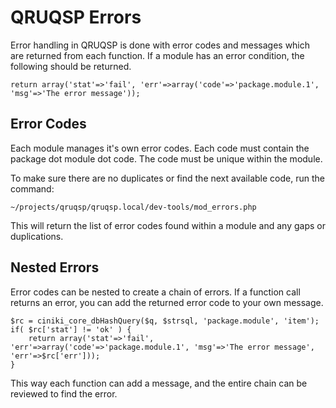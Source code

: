 QRUQSP Errors
=============

Error handling in QRUQSP is done with error codes and messages which are returned from each function. If a module
has an error condition, the following should be returned.

```
return array('stat'=>'fail', 'err'=>array('code'=>'package.module.1', 'msg'=>'The error message'));
```

Error Codes
-----------
Each module manages it's own error codes. Each code must contain the package dot module dot code. The code must be unique
within the module. 

To make sure there are no duplicates or find the next available code, run the command:

```
~/projects/qruqsp/qruqsp.local/dev-tools/mod_errors.php
```

This will return the list of error codes found within a module and any gaps or duplications.

Nested Errors
-------------
Error codes can be nested to create a chain of errors. If a function call returns an error, you can add 
the returned error code to your own message.

```
$rc = ciniki_core_dbHashQuery($q, $strsql, 'package.module', 'item');
if( $rc['stat'] != 'ok' ) {
    return array('stat'=>'fail', 'err'=>array('code'=>'package.module.1', 'msg'=>'The error message', 'err'=>$rc['err']));
}
```

This way each function can add a message, and the entire chain can be reviewed to find the error.
